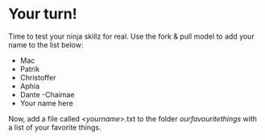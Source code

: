 # Your turn!
Time to test your ninja skillz for real. Use the fork & pull model to add your name to the list below:

 - Mac
 - Patrik
 - Christoffer
 -  Aphia
 - Dante
 -Chaimae
- Your name here

Now, add a file called <_yourname_>.txt to the folder _ourfavouritethings_ with a list of your favorite things.
